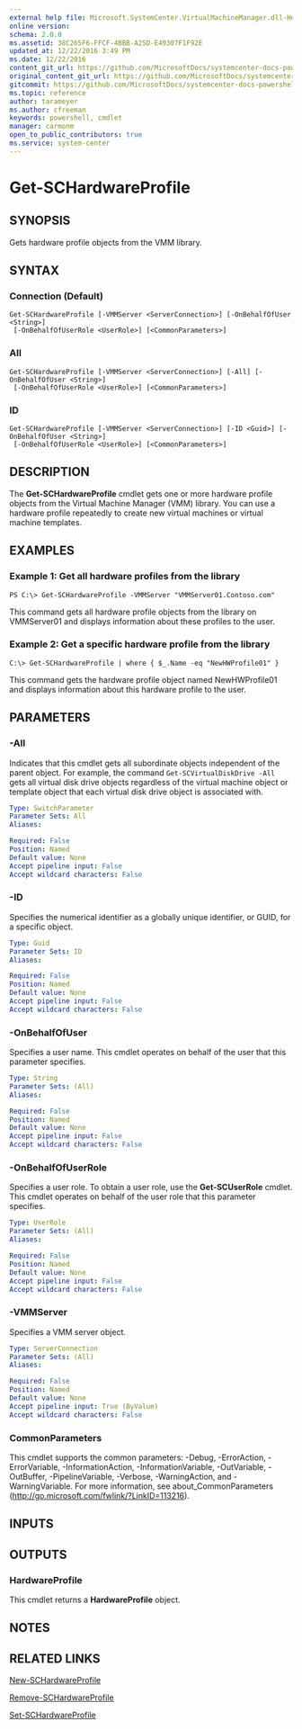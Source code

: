 ```yaml
---
external help file: Microsoft.SystemCenter.VirtualMachineManager.dll-Help.xml
online version: 
schema: 2.0.0
ms.assetid: 38C265F6-FFCF-4BBB-A25D-E49307F1F92E
updated_at: 12/22/2016 3:49 PM
ms.date: 12/22/2016
content_git_url: https://github.com/MicrosoftDocs/systemcenter-docs-powershell/blob/live/systemcenter-cmdlets/SystemCenter2016/VirtualMachineManager/vlatest/Get-SCHardwareProfile.md
original_content_git_url: https://github.com/MicrosoftDocs/systemcenter-docs-powershell/blob/live/systemcenter-cmdlets/SystemCenter2016/VirtualMachineManager/vlatest/Get-SCHardwareProfile.md
gitcommit: https://github.com/MicrosoftDocs/systemcenter-docs-powershell/blob/8c8c20cafa5c1354636ca569508504b8373fce2c/systemcenter-cmdlets/SystemCenter2016/VirtualMachineManager/vlatest/Get-SCHardwareProfile.md
ms.topic: reference
author: tarameyer
ms.author: cfreeman
keywords: powershell, cmdlet
manager: carmonm
open_to_public_contributors: true
ms.service: system-center
---
```


# Get-SCHardwareProfile

## SYNOPSIS
Gets hardware profile objects from the VMM library.

## SYNTAX

### Connection (Default)
```
Get-SCHardwareProfile [-VMMServer <ServerConnection>] [-OnBehalfOfUser <String>]
 [-OnBehalfOfUserRole <UserRole>] [<CommonParameters>]
```

### All
```
Get-SCHardwareProfile [-VMMServer <ServerConnection>] [-All] [-OnBehalfOfUser <String>]
 [-OnBehalfOfUserRole <UserRole>] [<CommonParameters>]
```

### ID
```
Get-SCHardwareProfile [-VMMServer <ServerConnection>] [-ID <Guid>] [-OnBehalfOfUser <String>]
 [-OnBehalfOfUserRole <UserRole>] [<CommonParameters>]
```

## DESCRIPTION
The **Get-SCHardwareProfile** cmdlet gets one or more hardware profile objects from the Virtual Machine Manager (VMM) library.
You can use a hardware profile repeatedly to create new virtual machines or virtual machine templates.

## EXAMPLES

### Example 1: Get all hardware profiles from the library
```
PS C:\> Get-SCHardwareProfile -VMMServer "VMMServer01.Contoso.com"
```

This command gets all hardware profile objects from the library on VMMServer01 and displays information about these profiles to the user.

### Example 2: Get a specific hardware profile from the library
```
C:\> Get-SCHardwareProfile | where { $_.Name -eq "NewHWProfile01" }
```

This command gets the hardware profile object named NewHWProfile01 and displays information about this hardware profile to the user.

## PARAMETERS

### -All
Indicates that this cmdlet gets all subordinate objects independent of the parent object.
For example, the command `Get-SCVirtualDiskDrive -All` gets all virtual disk drive objects regardless of the virtual machine object or template object that each virtual disk drive object is associated with.

```yaml
Type: SwitchParameter
Parameter Sets: All
Aliases: 

Required: False
Position: Named
Default value: None
Accept pipeline input: False
Accept wildcard characters: False
```

### -ID
Specifies the numerical identifier as a globally unique identifier, or GUID, for a specific object.

```yaml
Type: Guid
Parameter Sets: ID
Aliases: 

Required: False
Position: Named
Default value: None
Accept pipeline input: False
Accept wildcard characters: False
```

### -OnBehalfOfUser
Specifies a user name.
This cmdlet operates on behalf of the user that this parameter specifies.

```yaml
Type: String
Parameter Sets: (All)
Aliases: 

Required: False
Position: Named
Default value: None
Accept pipeline input: False
Accept wildcard characters: False
```

### -OnBehalfOfUserRole
Specifies a user role.
To obtain a user role, use the **Get-SCUserRole** cmdlet.
This cmdlet operates on behalf of the user role that this parameter specifies.

```yaml
Type: UserRole
Parameter Sets: (All)
Aliases: 

Required: False
Position: Named
Default value: None
Accept pipeline input: False
Accept wildcard characters: False
```

### -VMMServer
Specifies a VMM server object.

```yaml
Type: ServerConnection
Parameter Sets: (All)
Aliases: 

Required: False
Position: Named
Default value: None
Accept pipeline input: True (ByValue)
Accept wildcard characters: False
```

### CommonParameters
This cmdlet supports the common parameters: -Debug, -ErrorAction, -ErrorVariable, -InformationAction, -InformationVariable, -OutVariable, -OutBuffer, -PipelineVariable, -Verbose, -WarningAction, and -WarningVariable. For more information, see about_CommonParameters (http://go.microsoft.com/fwlink/?LinkID=113216).

## INPUTS

## OUTPUTS

### HardwareProfile
This cmdlet returns a **HardwareProfile** object.

## NOTES

## RELATED LINKS

[New-SCHardwareProfile](xref:SystemCenter2016/VirtualMachineManager/vlatest/New-SCHardwareProfile.md)

[Remove-SCHardwareProfile](xref:SystemCenter2016/VirtualMachineManager/vlatest/Remove-SCHardwareProfile.md)

[Set-SCHardwareProfile](xref:SystemCenter2016/VirtualMachineManager/vlatest/Set-SCHardwareProfile.md)

